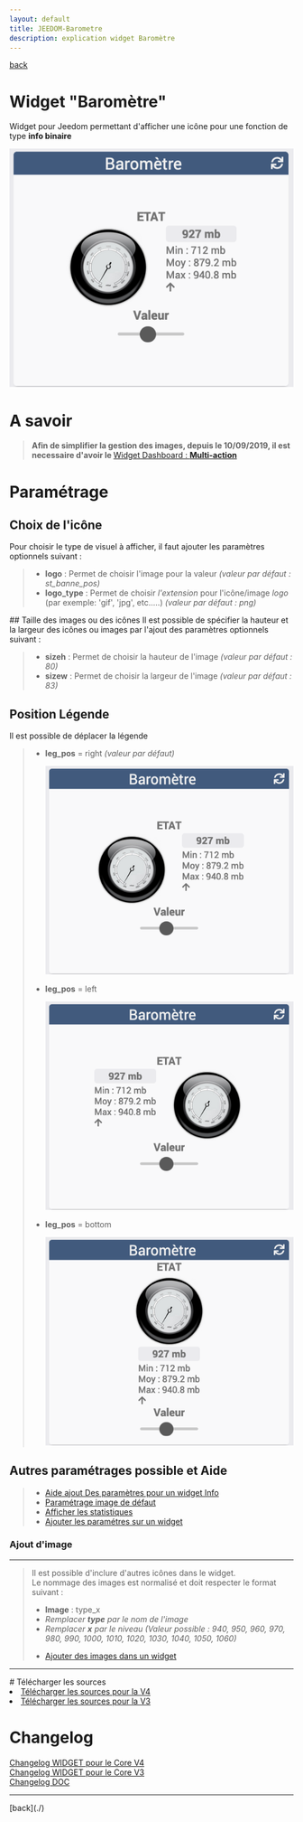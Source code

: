 ```yaml
---
layout: default
title: JEEDOM-Barometre
description: explication widget Baromètre
---
```

[back](./)
# Widget "Baromètre"

Widget pour Jeedom permettant d'afficher une icône pour une fonction de type <b>info binaire</b>
<p><img src="../img/RESULTAT_JEEDOM_Barometre.png" alt="Resultat" /></p>

# A savoir
<blockquote>
<b>Afin de simplifier la gestion des images, depuis le 10/09/2019, il est necessaire d'avoir le </b><a href="WIDGET_d_Multi_action_Defaut">Widget Dashboard : <b>Multi-action</b></a>
</blockquote>

# Paramétrage
## Choix de l'icône
Pour choisir le type de visuel à afficher, il faut ajouter les paramètres optionnels suivant :
<blockquote>
        <ul>
            <li><b>logo</b> : Permet de choisir l'image pour la valeur <i>(valeur par défaut : st_banne_pos)</i></li>
            <li><b>logo_type</b> : Permet de choisir <i>l'extension</i> pour l'icône/image <i>logo</i> (par exemple: 'gif', 'jpg', etc.....)<i> (valeur par défaut : png)</i></li>
        </ul>
</blockquote>
## Taille des images ou des icônes
Il est possible de spécifier la hauteur et la largeur des icônes ou images par l'ajout des paramètres optionnels suivant :
<blockquote>
        <ul>
            <li><b>sizeh</b> : Permet de choisir la hauteur de l'image <i>(valeur par défaut : 80)</i></li>
            <li><b>sizew</b> : Permet de choisir la largeur de l'image <i>(valeur par défaut : 83)</i></li>
        </ul>
</blockquote>

## Position Légende
Il est possible de déplacer la légende
<blockquote>
        <ul>
            <li><b>leg_pos</b> = right <i>(valeur par défaut)</i></li>
            <p><img src="../img/RESULTAT_JEEDOM_Barometre.png" alt="Resultat - Droite" /></p>
            <li><b>leg_pos</b> = left</li>
            <p><img src="../img/RESULTAT_JEEDOM_Barometre_Left.png" alt="Resultat - Gauche" /></p>
            <li><b>leg_pos</b> = bottom</li>
            <p><img src="../img/RESULTAT_JEEDOM_Barometre_Low.png" alt="Resultat - Bas" /></p>
        </ul>
</blockquote>

## Autres paramétrages possible et Aide
<blockquote>
        <ul>
            <li><a href="JEEDOM_AIDE_CONFIG_INFOS.html">Aide ajout Des paramètres pour un widget Info</a></li>
            <li><a href="JEEDOM_AIDE_CONFIG_html">Paramétrage image de défaut</a></li>
            <li><a href="JEEDOM_AIDE_CONFIG_STATS.html">Afficher les statistiques</a></li>
            <li><a href="JEEDOM_AIDE_CONFIG_PARA.html">Ajouter les paramétres sur un widget</a></li>
        </ul>
</blockquote>

### Ajout d'image
<hr />
<blockquote>
        Il est possible d'inclure d'autres icônes dans le widget.<br/>
        Le nommage des images est normalisé et doit respecter le format suivant :
        <ul>
            <li><b>Image</b> : type_x</li>
            <li><i>Remplacer <b>type</b> par le nom de l'image</i></li>
            <li><i>Remplacer <b>x</b> par le niveau (Valeur possible : 940, 950, 960, 970, 980, 990, 1000, 1010, 1020, 1030, 1040, 1050, 1060)</i></li>
        </ul>
         <ul>
            <li><a href="JEEDOM_AIDE_ADD_IMG.html">Ajouter des images dans un widget</a></li>
        </ul>
</blockquote>

<hr />
# Télécharger les sources
<li><a href="https://github.com/JEALG/JEEDOM-Barometre/tree/masterv4">Télécharger les sources pour la V4</a></li>
<li><a href="https://github.com/JEALG/JEEDOM-Barometre/tree/master">Télécharger les sources pour la V3</a></li>

# Changelog
<a href="https://github.com/JEALG/JEEDOM-Barometre/commits/masterv4">Changelog WIDGET pour le Core V4</a><br/>
<a href="https://github.com/JEALG/JEEDOM-Barometre/commits/master">Changelog WIDGET pour le Core V3</a><br/>
<a href="https://github.com/JEALG/JEEDOM-Widget_JAG-doc/commits/master">Changelog DOC</a>

<hr />
[back](./)
